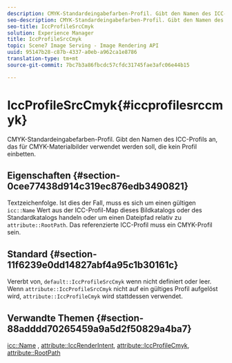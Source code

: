 ```yaml
---
description: CMYK-Standardeingabefarben-Profil. Gibt den Namen des ICC-Profils an, das für CMYK-Materialbilder verwendet werden soll, die kein Profil einbetten.
seo-description: CMYK-Standardeingabefarben-Profil. Gibt den Namen des ICC-Profils an, das für CMYK-Materialbilder verwendet werden soll, die kein Profil einbetten.
seo-title: IccProfileSrcCmyk
solution: Experience Manager
title: IccProfileSrcCmyk
topic: Scene7 Image Serving - Image Rendering API
uuid: 95147b28-c87b-4337-a0eb-a962ca1e8786
translation-type: tm+mt
source-git-commit: 7bc7b3a86fbcdc57cfdc31745fae3afc06e44b15

---
```



# IccProfileSrcCmyk{#iccprofilesrccmyk}

CMYK-Standardeingabefarben-Profil. Gibt den Namen des ICC-Profils an, das für CMYK-Materialbilder verwendet werden soll, die kein Profil einbetten.

## Eigenschaften {#section-0cee77438d914c319ec876edb3490821}

Textzeichenfolge. Ist dies der Fall, muss es sich um einen gültigen `icc::Name` Wert aus der ICC-Profil-Map dieses Bildkatalogs oder des Standardkatalogs handeln oder um einen Dateipfad relativ zu `attribute::RootPath`. Das referenzierte ICC-Profil muss ein CMYK-Profil sein.

## Standard {#section-11f6239e0dd14827abf4a95c1b30161c}

Vererbt von, `default::IccProfileSrcCmyk` wenn nicht definiert oder leer. Wenn `attribute::IccProfileSrcCmyk` nicht auf ein gültiges Profil aufgelöst wird, `attribute::IccProfileCmyk` wird stattdessen verwendet.

## Verwandte Themen {#section-88adddd70265459a9a5d2f50829a4ba7}

[icc::Name](../../../../../ir-api/material-cat/image-rendering-api-ref/c-ir-material-catalog/c-ir-icc-profile-map-reference/r-ir-name-icc.md#reference-7a293ede360e433782575f8f6a562ac2) , [attribute::IccRenderIntent](../../../../../ir-api/material-cat/image-rendering-api-ref/c-ir-material-catalog/c-ir-attributes-reference/r-ir-iccrenderintent.md#reference-3b80b7a4c25545a593c5076f318b5c40), [attribute::IccProfileCmyk](../../../../../ir-api/material-cat/image-rendering-api-ref/c-ir-material-catalog/c-ir-attributes-reference/r-ir-iccprofilecmyk.md#reference-55aead2d924847ffbd1be4c46add7127), [attribute::RootPath](../../../../../ir-api/material-cat/image-rendering-api-ref/c-ir-material-catalog/c-ir-attributes-reference/r-ir-rootpath.md#reference-a4d7c96b62e14fcbad1740c702f160f3)
